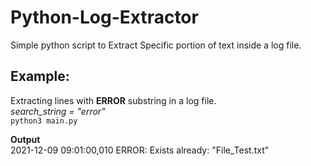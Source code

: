 # Python-Log-Extractor
Simple python script to Extract Specific portion of text inside a log file.


## Example:
Extracting lines with **ERROR** substring in a log file.\
*search_string = "error"*\
`python3 main.py`

**Output**\
2021-12-09 09:01:00,010 ERROR: Exists already: "File_Test.txt"



